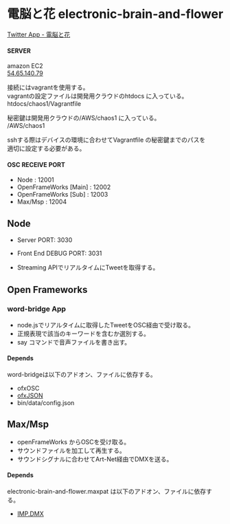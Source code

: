 # 電脳と花 electronic-brain-and-flower

[Twitter App - 電脳と花](https://apps.twitter.com/app/8181167 "Twitter App")


#### SERVER
amazon EC2  
[54.65.140.79](http://54.65.140.79)  


接続にはvagrantを使用する。  
vagrantの設定ファイルは開発用クラウドのhtdocs に入っている。  
htdocs/chaos1/Vagrantfile


秘密鍵は開発用クラウドの/AWS/chaos1 に入っている。  
/AWS/chaos1


sshする際はデバイスの環境に合わせてVagrantfile の秘密鍵までのパスを  
適切に設定する必要がある。


#### OSC RECEIVE PORT
- Node                  : 12001
- OpenFrameWorks [Main] : 12002
- OpenFrameWorks [Sub]  : 12003
- Max/Msp               : 12004


## Node
- Server PORT: 3030
- Front End DEBUG PORT: 3031

- Streaming APIでリアルタイムにTweetを取得する。


## Open Frameworks


### word-bridge App

- node.jsでリアルタイムに取得したTweetをOSC経由で受け取る。
- 正規表現で該当のキーワードを含むか選別する。
- say コマンドで音声ファイルを書き出す。


#### Depends
word-bridgeは以下のアドオン、ファイルに依存する。

- ofxOSC
- [ofxJSON](https://github.com/jefftimesten/ofxJSON "ofxJSON")
- bin/data/config.json


## Max/Msp
- openFrameWorks からOSCを受け取る。
- サウンドファイルを加工して再生する。
- サウンドシグナルに合わせてArt-Net経由でDMXを送る。

#### Depends
electronic-brain-and-flower.maxpat は以下のアドオン、ファイルに依存する。

- [IMP.DMX](http://www.theimpersonalstereo.com/software/imp-dmx/ "IMP.DMX")